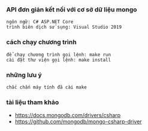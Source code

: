### API đơn giản kết nối với cơ sở dữ liệu mongo
    ngôn ngữ: C# ASP.NET Core
    trình biên dịch sử sụng: Visual Studio 2019

### cách chạy chương trình
    để chạy chương trình gọi lệnh: make run
    cài đặt thư viện gọi lệnh: make install

### những lưu ý
    chắc chắn máy tính đã cài make

### tài liệu tham khảo
- https://docs.mongodb.com/drivers/csharp
- https://github.com/mongodb/mongo-csharp-driver
